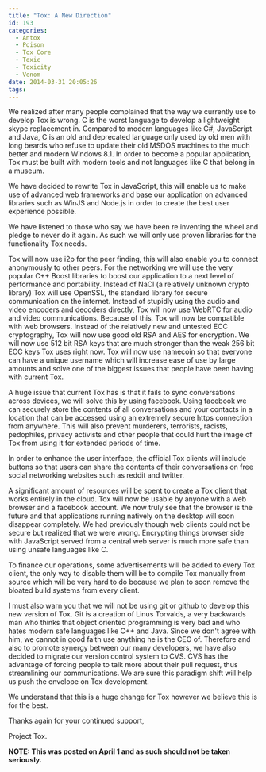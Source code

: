 ```yaml
---
title: "Tox: A New Direction"
id: 193
categories:
  - Antox
  - Poison
  - Tox Core
  - Toxic
  - Toxicity
  - Venom
date: 2014-03-31 20:05:26
tags:
---
```


We realized after many people complained that the way we currently use to develop Tox is wrong. C is the worst language to develop a lightweight skype replacement in. Compared to modern languages like C#, JavaScript and Java, C is an old and deprecated language only used by old men with long beards who refuse to update their old MSDOS machines to the much better and modern Windows 8.1\. In order to become a popular application, Tox must be built with modern tools and not languages like C that belong in a museum.

We have decided to rewrite Tox in JavaScript, this will enable us to make use of advanced web frameworks and base our application on advanced libraries such as WinJS and Node.js in order to create the best user experience possible.

We have listened to those who say we have been re inventing the wheel and pledge to never do it again. As such we will only use proven libraries for the functionality Tox needs.

Tox will now use i2p for the peer finding, this will also enable you to connect anonymously to other peers. For the networking we will use the very popular C++ Boost libraries to boost our application to a next level of performance and portability. Instead of NaCl (a relatively unknown crypto library) Tox will use OpenSSL, the standard library for secure communication on the internet. Instead of stupidly using the audio and video encoders and decoders directly, Tox will now use WebRTC for audio and video communications. Because of this, Tox will now be compatible with web browsers. Instead of the relatively new and untested ECC cryptography, Tox will now use good old RSA and AES for encryption. We will now use 512 bit RSA keys that are much stronger than the weak 256 bit ECC keys Tox uses right now. Tox will now use namecoin so that everyone can have a unique username which will increase ease of use by large amounts and solve one of the biggest issues that people have been having with current Tox.

A huge issue that current Tox has is that it fails to sync conversations across devices, we will solve this by using facebook. Using facebook we can securely store the contents of all conversations and your contacts in a location that can be accessed using an extremely secure https connection from anywhere. This will also prevent murderers, terrorists, racists, pedophiles, privacy activists and other people that could hurt the image of Tox from using it for extended periods of time.

In order to enhance the user interface, the official Tox clients will include buttons so that users can share the contents of their conversations on free social networking websites such as reddit and twitter.

A significant amount of resources will be spent to create a Tox client that works entirely in the cloud. Tox will now be usable by anyone with a web browser and a facebook account. We now truly see that the browser is the future and that applications running natively on the desktop will soon disappear completely. We had previously though web clients could not be secure but realized that we were wrong. Encrypting things browser side with JavaScript served from a central web server is much more safe than using unsafe languages like C.

To finance our operations, some advertisements will be added to every Tox client, the only way to disable them will be to compile Tox manually from source which will be very hard to do because we plan to soon remove the bloated build systems from every client.

I must also warn you that we will not be using git or github to develop this new version of Tox. Git is a creation of Linus Torvalds, a very backwards man who thinks that object oriented programming is very bad and who hates modern safe languages like C++ and Java. Since we don't agree with him, we cannot in good faith use anything he is the CEO of. Therefore and also to promote synergy between our many developers, we have also decided to migrate our version control system to CVS. CVS has the advantage of forcing people to talk more about their pull request, thus streamlining our communications. We are sure this paradigm shift will help us push the envelope on Tox development.

We understand that this is a huge change for Tox however we believe this is for the best.

Thanks again for your continued support,

Project Tox.

**NOTE: This was posted on April 1 and as such should not be taken seriously.**
